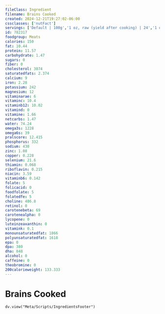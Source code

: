 ```yaml
---
fileClass: Ingredient
filename: Brains Cooked
created: 2024-12-21T19:27:02-06:00
cssclasses: ['nutFact']
servings: ['Default | 100g','1 oz, raw (yield after cooking) | 24','1 oz, cooked | 28','1 cup, cooked, diced | 140']
id: 782317
foodgroup: Meats
calories: 150
fat: 10.44
protein: 11.57
carbohydrate: 1.47
sugars: 0
fiber: 0
cholesterol: 3074
saturatedfats: 2.374
calcium: 9
iron: 2.28
potassium: 242
magnesium: 12
vitaminarae: 6
vitaminc: 10.4
vitaminb12: 10.02
vitamind: 0
vitamine: 1.66
netcarbs: 1.47
water: 74.24
omega3s: 1228
omega6s: 39
pralscore: 12.415
phosphorus: 332
sodium: 430
zinc: 1.08
copper: 0.228
selenium: 21.6
thiamin: 0.068
riboflavin: 0.215
niacin: 3.59
vitaminb6: 0.142
folate: 5
folicacid: 0
foodfolate: 5
folatedfe: 5
choline: 486.8
retinol: 0
carotenebeta: 69
carotenealpha: 0
lycopene: 0
luteinzeaxanthin: 0
vitamink: 0.1
monounsaturatedfat: 1866
polyunsaturatedfat: 1618
epa: 0
dpa: 380
dha: 848
alcohol: 0
caffeine: 0
theobromine: 0
200calorieweight: 133.333
---
```


# Brains Cooked

```dataviewjs
dv.view("Meta/Scripts/IngredientsFooter")
```